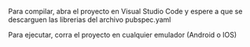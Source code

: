 Para compilar, abra el proyecto en Visual Studio Code y espere a que se descarguen las librerias del archivo pubspec.yaml

Para ejecutar, corra el proyecto en cualquier emulador (Android o IOS)
